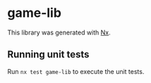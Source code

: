 # game-lib

This library was generated with [Nx](https://nx.dev).

## Running unit tests

Run `nx test game-lib` to execute the unit tests.
